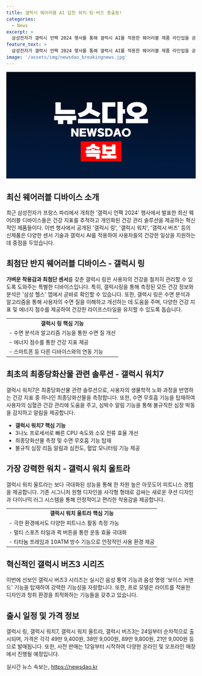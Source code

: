 ```yaml
---
title: 갤럭시 웨어러블 AI 입힌 워치·링·버즈 총출동!
categories:
  - News
excerpt: >
  삼성전자가 갤럭시 언팩 2024 행사를 통해 갤럭시 AI를 적용한 웨어러블 제품 라인업을 공개했다. 갤럭시 링, 라인업 최상위인 갤럭시 워치 울트라, 그리고 갤럭시 버즈 등이 특별한 센서 기술과 건강 지표 추적 및 개인화된 건강 관리 솔루션을 제공한다. 갤럭시 워치 신제품은 최종당화산물 관련 솔루션을 탑재했으며, 갤럭시 버즈3는 실시간 음성 통역 기능을 제공한다. 24일에 공식 출시되며, 12일부터 사전 판매가 시작된다. (단어 수: 104)
feature_text: >
  삼성전자가 갤럭시 언팩 2024 행사를 통해 갤럭시 AI를 적용한 웨어러블 제품 라인업을 공개했다. 갤럭시 링, 라인업 최상위인 갤럭시 워치 울트라, 그리고 갤럭시 버즈 등이 특별한 센서 기술과 건강 지표 추적 및 개인화된 건강 관리 솔루션을 제공한다. 갤럭시 워치 신제품은 최종당화산물 관련 솔루션을 탑재했으며, 갤럭시 버즈3는 실시간 음성 통역 기능을 제공한다. 24일에 공식 출시되며, 12일부터 사전 판매가 시작된다. (단어 수: 104)
image: '/assets/img/newsdao_breakingnews.jpg'
---
```


<p><img src="/assets/img/newsdao_breakingnews.jpg" alt="flaretime 속보" /></p>

<h2 data-ke-size="size26">최신 웨어러블 디바이스 소개</h2>

<p data-ke-size="size16">최근 삼성전자가 프랑스 파리에서 개최한 '갤럭시 언팩 2024' 행사에서 발표한 최신 웨어러블 디바이스들은 건강 지표를 추적하고 개인화된 건강 관리 솔루션을 제공하는 혁신적인 제품들이다. 이번 행사에서 공개된 '갤럭시 링', '갤럭시 워치', '갤럭시 버즈' 등의 신제품은 다양한 센서 기술과 갤럭시 AI를 적용하여 사용자들의 건강한 일상을 지원하는데 중점을 두었습니다.</p>

<h2 data-ke-size="size26">최첨단 반지 웨어러블 디바이스 - 갤럭시 링</h2>

<p data-ke-size="size16"><b>가벼운 착용감과 최첨단 센서</b>를 갖춘 갤럭시 링은 사용자의 건강을 철저히 관리할 수 있도록 도와주는 특별한 디바이스입니다. 특히, 갤럭시링을 통해 측정된 모든 건강 정보와 분석은 '삼성 헬스' 앱에서 곧바로 확인할 수 있습니다. 또한, 갤럭시 링은 수면 분석과 알고리즘을 통해 사용자의 수면 질을 이해하고 개선하는 데 도움을 주며, 다양한 건강 지표 및 에너지 점수를 제공하여 건강한 라이프스타일을 유지할 수 있도록 돕습니다.</p>

<table>
  <tr>
    <td style="text-align: center; height: 17px;"><b>갤럭시 링 핵심 기능</b></td>
  </tr>
  <tr>
    <td style="text-align: left; height: 17px;">- 수면 분석과 알고리즘 기능을 통한 수면 질 개선</td>
  </tr>
  <tr>
    <td style="text-align: left; height: 17px;">- 에너지 점수를 통한 건강 지표 제공</td>
  </tr>
  <tr>
    <td style="text-align: left; height: 17px;">- 스마트폰 등 다른 디바이스와의 연동 기능</td>
  </tr>
</table>

<h2 data-ke-size="size26">최초의 최종당화산물 관련 솔루션 - 갤럭시 워치7</h2>

<p data-ke-size="size16">갤럭시 워치7은 최종당화산물 관련 솔루션으로, 사용자의 생물학적 노화 과정을 반영하는 건강 지표 중 하나인 최종당화산물을 측정합니다. 또한, 수면 무호흡 기능을 탑재하여 사용자의 심혈관 건강 관리에 도움을 주고, 심박수 알림 기능을 통해 불규칙한 심장 박동을 감지하고 알림을 제공합니다.</p>

<ul>
  <li><b>갤럭시 워치7 핵심 기능</b></li>
  <li>3나노 프로세서로 빠른 CPU 속도와 소모 전류 효율 개선</li>
  <li>최종당화산물 측정 및 수면 무호흡 기능 탑재</li>
  <li>불규칙 심장 리듬 알림과 심전도, 혈압 모니터링 기능 제공</li>
</ul>

<h2 data-ke-size="size26">가장 강력한 워치 - 갤럭시 워치 울트라</h2>

<p data-ke-size="size16">갤럭시 워치 울트라는 보다 극대화된 성능을 통해 한 차원 높은 아웃도어 피트니스 경험을 제공합니다. 기존 시그니처 원형 디자인을 사각형 형태로 감싸는 새로운 쿠션 디자인과 다이나믹 러그 시스템을 통해 안정적이고 편리한 착용감을 제공합니다.</p>

<table>
  <tr>
    <td style="text-align: center; height: 17px;"><b>갤럭시 워치 울트라 핵심 기능</b></td>
  </tr>
  <tr>
    <td style="text-align: left; height: 17px;">- 극한 환경에서도 다양한 피트니스 활동 측정 가능</td>
  </tr>
  <tr>
    <td style="text-align: left; height: 17px;">- 멀티 스포츠 타일과 퀵 버튼을 통한 운동 효율 극대화</td>
  <tr>
    <td style="text-align: left; height: 17px;">- 티타늄 프레임과 10ATM 방수 기능으로 안정적인 사용 환경 제공</td>
  </tr>
</table>

<h2 data-ke-size="size26">혁신적인 갤럭시 버즈3 시리즈</h2>

<p data-ke-size="size16">이번에 선보인 갤럭시 버즈3 시리즈는 실시간 음성 통역 기능과 음성 명령 '보이스 커맨드' 기능을 탑재하여 강력한 기능성을 자랑합니다. 또한, 프로 모델은 라이트를 적용한 디자인과 청취 환경을 최적화하는 기능들을 갖추고 있습니다.</p>

<h2 data-ke-size="size26">출시 일정 및 가격 정보</h2>

<p data-ke-size="size16">갤럭시 링, 갤럭시 워치7, 갤럭시 워치 울트라, 갤럭시 버즈3는 24일부터 순차적으로 출시되며, 가격은 각각 49만 9,400원, 38만 9,000원, 89만 9,800원, 21만 9,000원 등으로 발매됩니다. 또한, 사전 판매는 12일부터 시작하여 다양한 온라인 및 오프라인 매장에서 진행될 예정입니다.</p>
실시간 뉴스 속보는, <a href="https://newsdao.kr" rel="dofollow">https://newsdao.kr</a>


